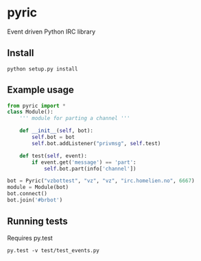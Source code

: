 pyric
=====

Event driven Python IRC library

Install
-------
```python setup.py install```

Example usage
-------------
```python
from pyric import *
class Module():
    ''' module for parting a channel '''

    def __init__(self, bot):
        self.bot = bot
        self.bot.addListener("privmsg", self.test)

    def test(self, event):
        if event.get('message') == 'part':
            self.bot.part(info['channel'])

bot = Pyric("vzbottest", "vz", "vz", "irc.homelien.no", 6667)
module = Module(bot)
bot.connect()
bot.join('#brbot')
```

Running tests
-------------
Requires py.test

```py.test -v test/test_events.py```
